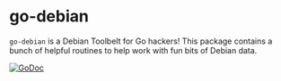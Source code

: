 go-debian
=========

`go-debian` is a Debian Toolbelt for Go hackers! This package contains a bunch
of helpful routines to help work with fun bits of Debian data.


[![GoDoc](https://godoc.org/github.com/pschou/go-debian?status.svg)](https://godoc.org/github.com/pschou/go-debian)
